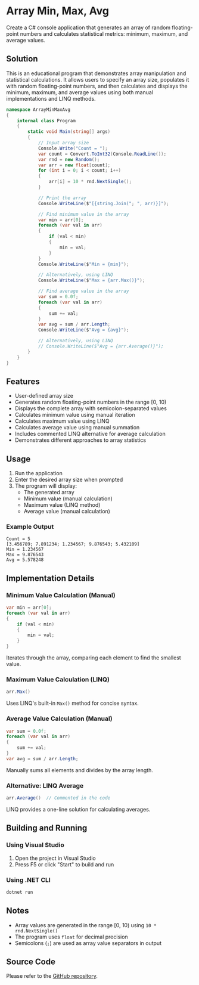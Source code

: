 # Array Min, Max, Avg

Create a C# console application that generates an array of random floating-point numbers and calculates statistical metrics: minimum, maximum, and average values.

## Solution

This is an educational program that demonstrates array manipulation and statistical calculations. It allows users to specify an array size, populates it with random floating-point numbers, and then calculates and displays the minimum, maximum, and average values using both manual implementations and LINQ methods.

```cs
namespace ArrayMinMaxAvg
{
    internal class Program
    {
        static void Main(string[] args)
        {
            // Input array size
            Console.Write("Count = ");
            var count = Convert.ToInt32(Console.ReadLine());
            var rnd = new Random();
            var arr = new float[count];
            for (int i = 0; i < count; i++)
            {
                arr[i] = 10 * rnd.NextSingle();
            }

            // Print the array
            Console.WriteLine($"[{string.Join("; ", arr)}]");

            // Find minimum value in the array
            var min = arr[0];
            foreach (var val in arr)
            {
                if (val < min)
                {
                    min = val;
                }
            }
            Console.WriteLine($"Min = {min}");

            // Alternatively, using LINQ
            Console.WriteLine($"Max = {arr.Max()}");

            // Find average value in the array
            var sum = 0.0f;
            foreach (var val in arr)
            {
                sum += val;
            }
            var avg = sum / arr.Length;
            Console.WriteLine($"Avg = {avg}");

            // Alternatively, using LINQ
            // Console.WriteLine($"Avg = {arr.Average()}");
        }
    }
}

```

## Features

- User-defined array size
- Generates random floating-point numbers in the range [0, 10)
- Displays the complete array with semicolon-separated values
- Calculates minimum value using manual iteration
- Calculates maximum value using LINQ
- Calculates average value using manual summation
- Includes commented LINQ alternative for average calculation
- Demonstrates different approaches to array statistics

## Usage

1. Run the application
2. Enter the desired array size when prompted
3. The program will display:
   - The generated array
   - Minimum value (manual calculation)
   - Maximum value (LINQ method)
   - Average value (manual calculation)

### Example Output

```
Count = 5
[3.456789; 7.891234; 1.234567; 9.876543; 5.432109]
Min = 1.234567
Max = 9.876543
Avg = 5.578248
```

## Implementation Details

### Minimum Value Calculation (Manual)

```csharp
var min = arr[0];
foreach (var val in arr)
{
    if (val < min)
    {
        min = val;
    }
}
```

Iterates through the array, comparing each element to find the smallest value.

### Maximum Value Calculation (LINQ)

```csharp
arr.Max()
```

Uses LINQ's built-in `Max()` method for concise syntax.

### Average Value Calculation (Manual)

```csharp
var sum = 0.0f;
foreach (var val in arr)
{
    sum += val;
}
var avg = sum / arr.Length;
```

Manually sums all elements and divides by the array length.

### Alternative: LINQ Average

```csharp
arr.Average()  // Commented in the code
```

LINQ provides a one-line solution for calculating averages.

## Building and Running

### Using Visual Studio

1. Open the project in Visual Studio
2. Press F5 or click "Start" to build and run

### Using .NET CLI

```bash
dotnet run
```

## Notes

- Array values are generated in the range [0, 10) using `10 * rnd.NextSingle()`
- The program uses `float` for decimal precision
- Semicolons (`;`) are used as array value separators in output

## Source Code

Please refer to the [GitHub repository](https://github.com/musicvano/Tutorials/tree/main/ArrayMinMaxAvg).
